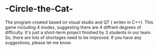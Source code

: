# -Circle-the-Cat-
The program created based on visual studio and QT ( writen in C++). This game including 4 modes, suggesting there are 4 diffrent degrees of difficulty. It's just a short-term project finished by 3 students in our team. So, there are lots of  shortages need to be improved.  If you have any suggestions, please let me know.
